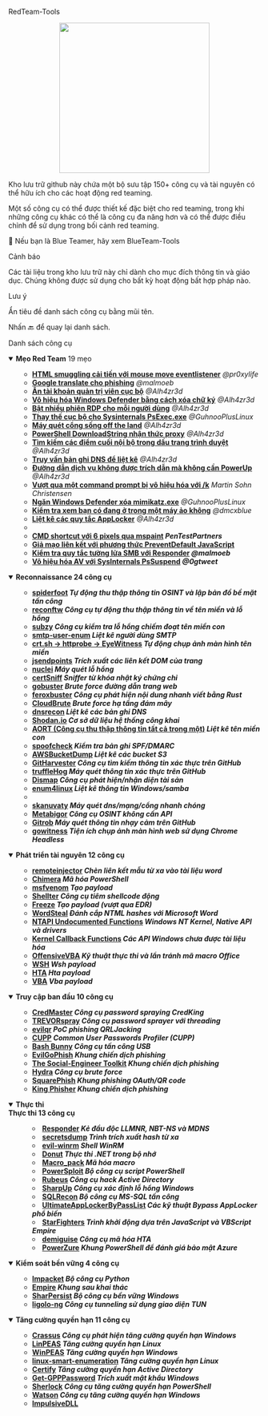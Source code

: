 RedTeam-Tools
<p align="center"> <img src="https://user-images.githubusercontent.com/100603074/210680426-20a92131-56f9-43ad-be82-f449e3215dda.png" height="300"> </p>
Kho lưu trữ github này chứa một bộ sưu tập 150+ công cụ và tài nguyên có thể hữu ích cho các hoạt động red teaming.

Một số công cụ có thể được thiết kế đặc biệt cho red teaming, trong khi những công cụ khác có thể là công cụ đa năng hơn và có thể được điều chỉnh để sử dụng trong bối cảnh red teaming.

🔗 Nếu bạn là Blue Teamer, hãy xem BlueTeam-Tools

Cảnh báo

Các tài liệu trong kho lưu trữ này chỉ dành cho mục đích thông tin và giáo dục. Chúng không được sử dụng cho bất kỳ hoạt động bất hợp pháp nào.

Lưu ý

Ẩn tiêu đề danh sách công cụ bằng mũi tên.

Nhấn 🔙 để quay lại danh sách.

Danh sách công cụ
<details open> <summary><b>Mẹo Red Team</b> 19 mẹo</summary> <ul> <ul> <li><b><a href="#improved-html-smuggling-with-mouse-move-eventlistener">HTML smuggling cải tiến với mouse move eventlistener</a></b><i> @pr0xylife</i></li> <li><b><a href="#google-translate-for-phishing">Google translate cho phishing</a></b><i> @malmoeb</i></li> <li><b><a href="#hiding-the-local-admin-account">Ẩn tài khoản quản trị viên cục bộ</a></b><i> @Alh4zr3d</i></li> <li><b><a href="#cripple-windows-defender-by-deleting-signatures">Vô hiệu hóa Windows Defender bằng cách xóa chữ ký</a></b><i> @Alh4zr3d</i></li> <li><b><a href="#enable-multiple-rdp-sessions-per-user">Bật nhiều phiên RDP cho mỗi người dùng</a></b><i> @Alh4zr3d</i></li> <li><b><a href="#sysinternals-psexecexe-local-alternative">Thay thế cục bộ cho Sysinternals PsExec.exe</a></b><i> @GuhnooPlusLinux</i></li> <li><b><a href="#live-off-the-land-port-scanner">Máy quét cổng sống off the land</a></b><i> @Alh4zr3d</i></li> <li><b><a href="#proxy-aware-powershell-downloadstring">PowerShell DownloadString nhận thức proxy</a></b><i> @Alh4zr3d</i></li> <li><b><a href="#looking-for-internal-endpoints-in-browser-bookmarks">Tìm kiếm các điểm cuối nội bộ trong dấu trang trình duyệt</a></b><i> @Alh4zr3d</i></li> <li><b><a href="#query-dns-records-for-enumeration">Truy vấn bản ghi DNS để liệt kê</a></b><i> @Alh4zr3d</i></li> <li><b><a href="#unquoted-service-paths-without-powerup">Đường dẫn dịch vụ không được trích dẫn mà không cần PowerUp</a></b><i> @Alh4zr3d</i></li> <li><b><a href="#bypass-a-disabled-command-prompt-with-k">Vượt qua một command prompt bị vô hiệu hóa với /k</a></b><i> Martin Sohn Christensen</i></li> <li><b><a href="#stop-windows-defender-deleting-mimikatzexe">Ngăn Windows Defender xóa mimikatz.exe</a></b><i> @GuhnooPlusLinux</i></li> <li><b><a href="#check-if-you-are-in-a-virtual-machine">Kiểm tra xem bạn có đang ở trong một máy ảo không</a></b><i> @dmcxblue</i></li> <li><b><a href="#enumerate-applocker-rules">Liệt kê các quy tắc AppLocker</a></b><i> @Alh4zr3d</i></li> <li><b><li><b><a href="#cmd-shortcut-with-6-pixels-via-mspaint">CMD shortcut với 6 pixels qua mspaint</a></b><i> PenTestPartners</i></li> <li><b><a href="#link-spoofing-with-preventdefault-javascript-method">Giả mạo liên kết với phương thức PreventDefault JavaScript</a></b><i> </i></li> <li><b><a href="#check-smb-firewall-rules-with-responder">Kiểm tra quy tắc tường lửa SMB với Responder</a></b><i> @malmoeb</i></li> <li><b><a href="#disable-av-with-sysinternals-pssuspend">Vô hiệu hóa AV với SysInternals PsSuspend</a></b><i> @0gtweet</i></li> </ul> </ul> </details> <details open> <summary><b>Reconnaissance</b> 24 công cụ</summary> <ul> <ul> <li><b><a href="#spiderfoot">spiderfoot</a></b><i> Tự động thu thập thông tin OSINT và lập bản đồ bề mặt tấn công</i></li> <li><b><a href="#reconftw">reconftw</a></b><i> Công cụ tự động thu thập thông tin về tên miền và lỗ hổng</i></li> <li><b><a href="#subzy">subzy</a></b><i> Công cụ kiểm tra lỗ hổng chiếm đoạt tên miền con</i></li> <li><b><a href="#smtp-user-enum">smtp-user-enum</a></b><i> Liệt kê người dùng SMTP</i></li> <li><b><a href="#crtsh---httprobe---eyewitness">crt.sh -> httprobe -> EyeWitness</a></b><i> Tự động chụp ảnh màn hình tên miền</i></li> <li><b><a href="#jsendpoints">jsendpoints</a></b><i> Trích xuất các liên kết DOM của trang</i></li> <li><b><a href="#nuclei">nuclei</a></b><i> Máy quét lỗ hổng</i></li> <li><b><a href="#certsniff">certSniff</a></b><i> Sniffer từ khóa nhật ký chứng chỉ</i></li> <li><b><a href="#gobuster">gobuster</a></b><i> Brute force đường dẫn trang web</i></li> <li><b><a href="#feroxbuster">feroxbuster</a></b><i> Công cụ phát hiện nội dung nhanh viết bằng Rust</i></li> <li><b><a href="#cloudbrute">CloudBrute</a></b><i> Brute force hạ tầng đám mây</i></li> <li><b><a href="#dnsrecon">dnsrecon</a></b><i> Liệt kê các bản ghi DNS</i></li> <li><b><a href="#shodanio">Shodan.io</a></b><i> Cơ sở dữ liệu hệ thống công khai</i></li> <li><b><a href="#aort">AORT (Công cụ thu thập thông tin tất cả trong một)</a></b><i> Liệt kê tên miền con</i></li> <li><b><a href="#spoofcheck">spoofcheck</a></b><i> Kiểm tra bản ghi SPF/DMARC</i></li> <li><b><a href="#awsbucketdump">AWSBucketDump</a></b><i> Liệt kê các bucket S3</i></li> <li><b><a href="#githarvester">GitHarvester</a></b><i> Công cụ tìm kiếm thông tin xác thực trên GitHub</i></li> <li><b><a href="#trufflehog">truffleHog</a></b><i> Máy quét thông tin xác thực trên GitHub</i></li> <li><b><a href="#dismap">Dismap</a></b><i> Công cụ phát hiện/nhận diện tài sản</i></li> <li><b><a href="#enum4linux">enum4linux</a></b><i> Liệt kê thông tin Windows/samba</i></li> <li><b><a><li><b><a href="#skanuvaty">skanuvaty</a></b><i> Máy quét dns/mạng/cổng nhanh chóng</i></li> <li><b><a href="#metabigor">Metabigor</a></b><i> Công cụ OSINT không cần API</i></li> <li><b><a href="#gitrob">Gitrob</a></b><i> Máy quét thông tin nhạy cảm trên GitHub</i></li> <li><b><a href="#gowitness">gowitness</a></b><i> Tiện ích chụp ảnh màn hình web sử dụng Chrome Headless</i></li> </ul> </ul> </details> <details open> <summary><b>Phát triển tài nguyên</b> 12 công cụ</summary> <ul> <ul> <li><b><a href="#remoteinjector">remoteinjector</a></b><i> Chèn liên kết mẫu từ xa vào tài liệu word</i></li> <li><b><a href="#chimera">Chimera</a></b><i> Mã hóa PowerShell</i></li> <li><b><a href="#msfvenom">msfvenom</a></b><i> Tạo payload</i></li> <li><b><a href="#shellter">Shellter</a></b><i> Công cụ tiêm shellcode động</i></li> <li><b><a href="#freeze">Freeze</a></b><i> Tạo payload (vượt qua EDR)</i></li> <li><b><a href="#wordsteal">WordSteal</a></b><i> Đánh cắp NTML hashes với Microsoft Word</i></li> <li><b><a href="#ntapi-undocumented-functions">NTAPI Undocumented Functions</a></b><i> Windows NT Kernel, Native API và drivers</i></li> <li><b><a href="#kernel-callback-functions">Kernel Callback Functions</a></b><i> Các API Windows chưa được tài liệu hóa</i></li> <li><b><a href="#offensivevba">OffensiveVBA</a></b><i> Kỹ thuật thực thi và lẩn tránh mã macro Office</i></li> <li><b><a href="#wsh">WSH</a></b><i> Wsh payload</i></li> <li><b><a href="#hta">HTA</a></b><i> Hta payload</i></li> <li><b><a href="#vba">VBA</a></b><i> Vba payload</i></li> </ul> </ul> </details> <details open> <summary><b>Truy cập ban đầu</b> 10 công cụ</summary> <ul> <ul> <li><b><a href="#credmaster">CredMaster</a></b><i> Công cụ password spraying CredKing</i></li> <li><b><a href="#trevorspray">TREVORspray</a></b><i> Công cụ password sprayer với threading</i></li> <li><b><a href="#evilqr">evilqr</a></b><i> PoC phishing QRLJacking</i></li> <li><b><a href="#cupp">CUPP</a></b><i> Common User Passwords Profiler (CUPP)</i></li> <li><b><a href="#bash-bunny">Bash Bunny</a></b><i> Công cụ tấn công USB</i></li> <li><b><a href="#evilgophish">EvilGoPhish</a></b><i> Khung chiến dịch phishing</i></li> <li><b><a href="#social-engineer-toolkit-set">The Social-Engineer Toolkit</a></b><i> Khung chiến dịch phishing</i></li> <li><b><a href="#hydra">Hydra</a></b><i> Công cụ brute force</i></li> <li><b><a href="#squarephish">SquarePhish</a></b><i> Khung phishing OAuth/QR code</i></li> <li><b><a href="#king-phisher">King Phisher</a></b><i> Khung chiến dịch phishing</i></li> </ul> </ul> </details> <details open> <summary><b>Thực thi</b<details open> <summary><b>Thực thi</b> 13 công cụ</summary> <ul> <ul> <li><b><a href="#responder">Responder</a></b><i> Kẻ đầu độc LLMNR, NBT-NS và MDNS</i></li> <li><b><a href="#secretsdump">secretsdump</a></b><i> Trình trích xuất hash từ xa</i></li> <li><b><a href="#evil-winrm">evil-winrm</a></b><i> Shell WinRM</i></li> <li><b><a href="#donut">Donut</a></b><i> Thực thi .NET trong bộ nhớ</i></li> <li><b><a href="#macro_pack">Macro_pack</a></b><i> Mã hóa macro</i></li> <li><b><a href="#powersploit">PowerSploit</a></b><i> Bộ công cụ script PowerShell</i></li> <li><b><a href="#rubeus">Rubeus</a></b><i> Công cụ hack Active Directory</i></li> <li><b><a href="#sharpup">SharpUp</a></b><i> Công cụ xác định lỗ hổng Windows</i></li> <li><b><a href="#sqlrecon">SQLRecon</a></b><i> Bộ công cụ MS-SQL tấn công</i></li> <li><b><a href="#ultimateapplockerbypasslist">UltimateAppLockerByPassList</a></b><i> Các kỹ thuật Bypass AppLocker phổ biến</i></li> <li><b><a href="#starfighters">StarFighters</a></b><i> Trình khởi động dựa trên JavaScript và VBScript Empire</i></li> <li><b><a href="#demiguise">demiguise</a></b><i> Công cụ mã hóa HTA</i></li> <li><b><a href="#powerzure">PowerZure</a></b><i> Khung PowerShell để đánh giá bảo mật Azure</i></li> </ul> </ul> </details> <details open> <summary><b>Kiểm soát bền vững</b> 4 công cụ</summary> <ul> <ul> <li><b><a href="#impacket">Impacket</a></b><i> Bộ công cụ Python</i></li> <li><b><a href="#empire">Empire</a></b><i> Khung sau khai thác</i></li> <li><b><a href="#sharpersist">SharPersist</a></b><i> Bộ công cụ bền vững Windows</i></li> <li><b><a href="#ligolo-ng">ligolo-ng</a></b><i> Công cụ tunneling sử dụng giao diện TUN</i></li> </ul> </ul> </details> <details open> <summary><b>Tăng cường quyền hạn</b> 11 công cụ</summary> <ul> <ul> <li><b><a href="#crassus">Crassus</a></b><i> Công cụ phát hiện tăng cường quyền hạn Windows</i></li> <li><b><a href="#linpeas">LinPEAS</a></b><i> Tăng cường quyền hạn Linux</i></li> <li><b><a href="#winpeas">WinPEAS</a></b><i> Tăng cường quyền hạn Windows</i></li> <li><b><a href="#linux-smart-enumeration">linux-smart-enumeration</a></b><i> Tăng cường quyền hạn Linux</i></li> <li><b><a href="#certify">Certify</a></b><i> Tăng cường quyền hạn Active Directory</i></li> <li><b><a href="#get-gpppassword">Get-GPPPassword</a></b><i> Trích xuất mật khẩu Windows</i></li> <li><b><a href="#sherlock">Sherlock</a></b><i> Công cụ tăng cường quyền hạn PowerShell</i></li> <li><b><a href="#watson">Watson</a></b><i> Công cụ tăng cường quyền hạn Windows</i></li> <li><b><a href="#impulsivedllhijack">ImpulsiveDLL
